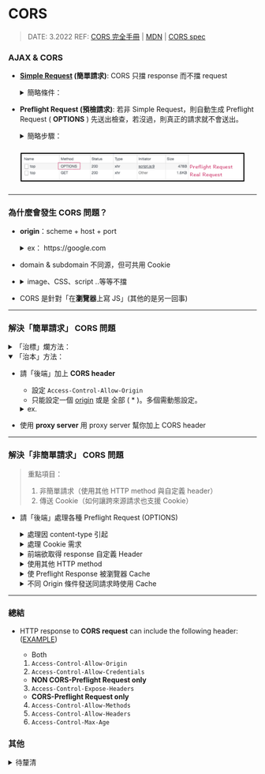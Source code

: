 <style> 
.imgBox{
  display: flex; 
  flex-direction: column; 
  margin: 5%; 
  justify-content: center;
  border: 2px solid black;
}
</style>

<!--  style  -->

###### <!-- ref -->

[mdn]: https://developer.mozilla.org/zh-TW/docs/Web
[cors 完全手冊]: https://blog.huli.tw/2021/02/19/cors-guide-1/
[cors spec]: https://fetch.spec.whatwg.org/#http-cors-protocol
[simple request]: https://developer.mozilla.org/zh-TW/docs/Web/HTTP/CORS#%E7%B0%A1%E5%96%AE%E8%AB%8B%E6%B1%82
[把 fetch mode 設成 no-cors]: https://stackoverflow.com/questions/43262121/trying-to-use-fetch-and-pass-in-mode-no-cors/43268098
[origin]: #為什麼會發生-cors-問題
[res.header]: http://expressjs.com/en/api.html#res.set
[example]: #解決非簡單請求-cors-問題
[2.2.1 - cors-safelisted method]: https://fetch.spec.whatwg.org/#cors-safelisted-method
[2.2.2. - cors-safelisted request-header]: https://fetch.spec.whatwg.org/#cors-safelisted-request-header
[使用 cors 與 cache 時的注意事項]: https://blog.huli.tw/2021/02/19/cors-guide-4/#使用-cors-與-cache-時的注意事項

<!-- ref -->

# CORS

> DATE: 3.2022
> REF: [CORS 完全手冊] | [MDN] | [CORS spec]

### AJAX & CORS

- **[Simple Request] (簡單請求)**: CORS 只擋 response 而不擋 request
    <details close>
    <summary>簡略條件：</summary>

  - <details close>
    <summary>使用基本方法</summary>

    - `GET`
    - `POST`
    - `HEAD`

    > [2.2.1 - CORS-safelisted method]

    </details>

  - <details close>
    <summary>無自訂的 header</summary>

    - `accept`
    - `accept-language`
    - `content-language`
    - `content-type`

    > [2.2.2. - CORS-safelisted request-header]

    </details>

  - <details close>
    <summary>Content-Type 三選一</summary>

    - `application/x-www-form-urlencoded`
    - `multipart/form-data`
    - `text/plain`

    </details>

</details>

- **Preflight Request (預檢請求)**: 若非 Simple Request，則自動生成 Preflight Request ( **OPTIONS** ) 先送出檢查，若沒過，則真正的請求就不會送出。
  <details close>
  <summary>簡略步驟：</summary>

  1. 瀏覽器自動生成兩個 Header：

  ```
  ex.
  Access-Control-Request-Headers: content-type
  Access-Control-Request-Method: POST
  ```

  2. 以 OPTIONS 方式發出請求

</details>

  <div class="imgBox" >
    <img src="../image/CORS/Preflight%20Request.png" alt="Discussion_array.png" />
  </div>

---

### 為什麼會發生 CORS 問題？

- **origin**：scheme + host + port

    <details close>
    <summary>ex： https://google.com</summary>
    
    - 名詞：
      - scheme：`https`
      - host：`google.com`
      - port：若沒有指定，預設 http：80, https：443
    - 同源： `https://google.com & https://google.com/api`
    - 不同源：
      1. `https://google.com & http://google.com`
      2. `https://google.com & https://google.com：3000`
      3. `https://google.com & https://api.google.com`
        **(domain & subdomain 不同源，可共用 Cookie)**
      4. `https://api.google.com & https://data.google.com`

    </details>

- domain & subdomain 不同源，但可共用 Cookie

- <details close><summary>image、CSS、script ..等等不擋</summary>

  - 載入後只有瀏覽器知道內容 (無法用程式讀取)
    --> 無法把結果外傳
    --> 較無資料外洩問題

  </details>

- CORS 是針對「在**瀏覽器**上寫 JS」(其他的是另一回事)

---

### 解決「簡單請求」 CORS 問題

<details close>
<summary>「治標」爛方法：</summary>

- 關掉瀏覽器的安全性設置
- [把 fetch mode 設成 no-cors]：
  我發 request 給 no-cors header 的資源，我不要 response
  --> 絕對沒有 response
- 不要用 AJAX 拿資料 (用 JSONP, JSON with Padding) - JSONP: script 標籤 - AJAX: XMLHttpRequest 或是 fetch
</details>

<details open>
<summary>「治本」方法：</summary>

- 請「後端」加上 **CORS header**

  - 設定 `Access-Control-Allow-Origin`
  - 只能設定一個 [origin] 或是 全部 ( \* )。多個需動態設定。

  <details close>
  <summary>ex. </summary>

  > REF： [res.header]>

  ```
  res.header('Access-Control-Allow-Origin', <ORIGIN || '*'>)
  ```

  </details>

- 使用 **proxy server**
  用 proxy server 幫你加上 CORS header

</details>

---

### 解決「非簡單請求」 CORS 問題

> 重點項目：
>
> 1. 非簡單請求（使用其他 HTTP method 與自定義 header）
> 2. 傳送 Cookie（如何讓跨來源請求也支援 Cookie）

- 請「後端」處理各種 Preflight Request (OPTIONS)

    <details close>
    <summary>處理因 content-type 引起</summary>

  - 設定 `Access-Control-Allow-Headers`，除了：
    - application/x-www-form-urlencoded
    - multipart/form-data
    - text/plain

  ***

  > REF： [res.header] | <[ORIGIN]>

  ```
  app.options('/form', (req, res) => {
    res.header('Access-Control-Allow-Origin', <ORIGIN || '*'>)
    res.header('Access-Control-Allow-Headers', 'content-type')
    res.end()
  })
  ```

    </details>

    <details close>
    <summary>處理 Cookie 需求</summary>

  - 跨來源請求，預設不會帶上 Cookie
  - Client 加入 `credentials: 'include'`
  - Server 設定 `Access-Control-Allow-Credentials` 為 true
  - `Access-Control-Allow-Origin` 不能是 \*，要指定 [origin]

  ***

  > REF： [res.header] | <[ORIGIN]>

  ```
  app.post('/form', (req, res) => {
    res.header('Access-Control-Allow-Origin', <ORIGIN>)
    res.header('Access-Control-Allow-Credentials', true)
  })

  app.options('/form', (req, res) => {
    res.header('Access-Control-Allow-Origin', <ORIGIN>)
    res.header('Access-Control-Allow-Credentials', true)
    res.header('Access-Control-Allow-Headers', 'content-type, X-App-Version')
    res.end()
  })
  ```

    </details>

    <details close>
    <summary>前端欲取得 response 自定義 Header</summary>

  - 設定 `Access-Control-Expose-Headers` (將該 Header 暴露)

  ***

  > REF： [res.header] | <[ORIGIN]>

  ```
  app.get('/', (req, res) => {
    res.header('X-List-Version', '1.3')
    res.header('Access-Control-Allow-Origin', <ORIGIN || '*'>)
    res.header('Access-Control-Expose-Headers', 'X-List-Version')
  })
  ```

    </details>

    <details close>
    <summary>使用其他 HTTP method</summary>

  - 設定 `Access-Control-Allow-Methods` (除了 GET、HEAD、POST)

  ***

  > REF： [res.header] | <[ORIGIN]>

  ```
  app.options('/form', (req, res) => {
    res.header('Access-Control-Allow-Origin', <ORIGIN || '*'>)
    res.header('Access-Control-Allow-Methods', 'PATCH')
    res.end()
  })
  ```

    </details>

    <details close>
    <summary>使 Preflight Response 被瀏覽器 Cache</summary>

  - 設定 `Access-Control-Max-Age` 的秒數，單位-秒

  ***

  > REF： [res.header] | <[ORIGIN]>

  ```
  app.options('/form', (req, res) => {
    res.header('Access-Control-Allow-Origin', <ORIGIN || '*'>)
    res.header('Access-Control-Max-Age', 300)
    res.end()
  })
  ```

    </details>

    <details close>
    <summary>不同 Origin 條件發送同請求時使用 Cache</summary>

  - 例如 `<img>` 與 `js fetch` 都對同一個來源發送 CORS Request
  - 方法 1: 設定 `Vary: Origin` ，針對不同 Origin 分辨 Cache
  - 方法 2: `<img>` 加上 `crossorigin="anonymous"`，使其帶上 Origin
  - 淮：Vary header 也要看防火牆有沒有通的樣子

  ***

  > REF： [res.header] | <[ORIGIN]> | [使用 CORS 與 Cache 時的注意事項]

  ```
  app.options('/form', (req, res) => {
    res.header('Access-Control-Allow-Origin', <ORIGIN || '*'>)
    res.header('Access-Control-Max-Age', 300)
    Vary: Origin
    res.end()
  })
  ```

    </details>

---

### 總結

- HTTP response to **CORS request** can include the following header: ([EXAMPLE])

  - Both

  1. `Access-Control-Allow-Origin`
  2. `Access-Control-Allow-Credentials`

  - **NON CORS-Preflight Request only**

  3. `Access-Control-Expose-Headers`

  - **CORS-Preflight Request only**

  4. `Access-Control-Allow-Methods`
  5. `Access-Control-Allow-Headers`
  6. `Access-Control-Max-Age`

### 其他

<details close><summary>待釐清</summary>

- 今天會有 same-origin policy 跟 CORS，是因為我們「在瀏覽器上寫 JS」，所以受到執行環境的限制。如果我們今天寫的是 Node.js，就完全沒有這些問題，想拿什麼就拿什麼，不會有人擋我們?
-

</details>
